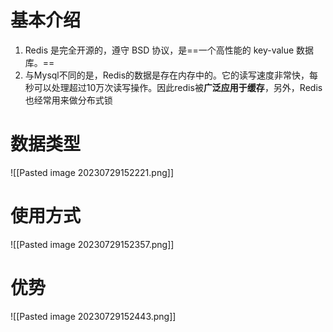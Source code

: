 # 基本介绍
1. Redis 是完全开源的，遵守 BSD 协议，是==一个高性能的 key-value 数据库。==
2. 与Mysql不同的是，Redis的数据是存在内存中的。它的读写速度非常快，每秒可以处理超过10万次读写操作。因此redis被**广泛应用于缓存**，另外，Redis也经常用来做分布式锁
# 数据类型
![[Pasted image 20230729152221.png]]
# 使用方式
![[Pasted image 20230729152357.png]]
# 优势
![[Pasted image 20230729152443.png]]
